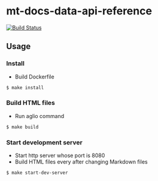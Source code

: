 # mt-docs-data-api-reference

[![Build Status](https://travis-ci.org/movabletype/mt-docs-data-api-reference.svg?branch=master)](https://travis-ci.org/movabletype/mt-docs-data-api-reference)

## Usage

### Install

* Build Dockerfile

```sh
$ make install
```

### Build HTML files

* Run aglio command

```sh
$ make build
```

### Start development server

* Start http server whose port is 8080
* Build HTML files every after changing Markdown files

```sh
$ make start-dev-server
```
